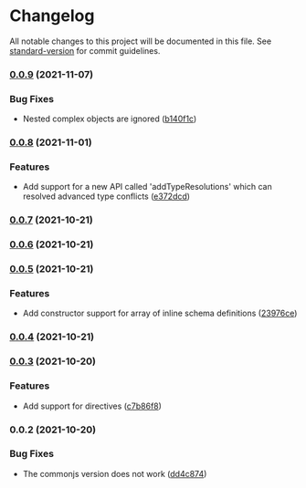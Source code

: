 # Changelog

All notable changes to this project will be documented in this file. See [standard-version](https://github.com/conventional-changelog/standard-version) for commit guidelines.

### [0.0.9](https://github.com/nicolasdao/graphql-schemax/compare/v0.0.8...v0.0.9) (2021-11-07)


### Bug Fixes

* Nested complex objects are ignored ([b140f1c](https://github.com/nicolasdao/graphql-schemax/commit/b140f1cbee36d79a4ddb835575e7b2182251dbb2))

### [0.0.8](https://github.com/nicolasdao/graphql-schemax/compare/v0.0.7...v0.0.8) (2021-11-01)


### Features

* Add support for a new API called 'addTypeResolutions' which can resolved advanced type conflicts ([e372dcd](https://github.com/nicolasdao/graphql-schemax/commit/e372dcd19d478af431d9f4a9cfd556bbc3d99e83))

### [0.0.7](https://github.com/nicolasdao/graphql-schemax/compare/v0.0.6...v0.0.7) (2021-10-21)

### [0.0.6](https://github.com/nicolasdao/graphql-schemax/compare/v0.0.5...v0.0.6) (2021-10-21)

### [0.0.5](https://github.com/nicolasdao/graphql-schemax/compare/v0.0.4...v0.0.5) (2021-10-21)


### Features

* Add constructor support for array of inline schema definitions ([23976ce](https://github.com/nicolasdao/graphql-schemax/commit/23976ce9999d705131297c97988ff2bcefa8d041))

### [0.0.4](https://github.com/nicolasdao/graphql-schemax/compare/v0.0.3...v0.0.4) (2021-10-21)

### [0.0.3](https://github.com/nicolasdao/graphql-schemax/compare/v0.0.2...v0.0.3) (2021-10-20)


### Features

* Add support for directives ([c7b86f8](https://github.com/nicolasdao/graphql-schemax/commit/c7b86f8626b606f857b1ea9839e93af96a29abca))

### 0.0.2 (2021-10-20)


### Bug Fixes

* The commonjs version does not work ([dd4c874](https://github.com/nicolasdao/graphql-schemax/commit/dd4c874a5594ed8372ab4ab6ec96d71cda60a553))
